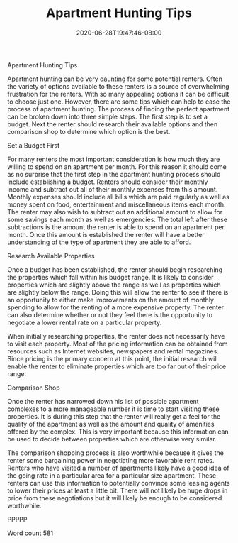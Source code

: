 ﻿---
title: "Apartment Hunting Tips"
date: 2020-06-28T19:47:46-08:00
description: "Renting A House Or Apartment Tips for Web Success"
featured_image: "/images/Renting A House Or Apartment.jpg"
tags: ["Renting A House Or Apartment"]
---

Apartment Hunting Tips

Apartment hunting can be very daunting for some potential renters. Often the variety of options available to these renters is a source of overwhelming frustration for the renters. With so many appealing options it can be difficult to choose just one. However, there are some tips which can help to ease the process of apartment hunting. The process of finding the perfect apartment can be broken down into three simple steps. The first step is to set a budget. Next the renter should research their available options and then comparison shop to determine which option is the best. 

Set a Budget First

For many renters the most important consideration is how much they are willing to spend on an apartment per month. For this reason it should come as no surprise that the first step in the apartment hunting process should include establishing a budget. Renters should consider their monthly income and subtract out all of their monthly expenses from this amount. Monthly expenses should include all bills which are paid regularly as well as money spent on food, entertainment and miscellaneous items each month. The renter may also wish to subtract out an additional amount to allow for some savings each month as well as emergencies. The total left after these subtractions is the amount the renter is able to spend on an apartment per month. Once this amount is established the renter will have a better understanding of the type of apartment they are able to afford. 

Research Available Properties

Once a budget has been established, the renter should begin researching the properties which fall within his budget range. It is likely to consider properties which are slightly above the range as well as properties which are slightly below the range. Doing this will allow the renter to see if there is an opportunity to either make improvements on the amount of monthly spending to allow for the renting of a more expensive property. The renter can also determine whether or not they feel there is the opportunity to negotiate a lower rental rate on a particular property. 

When initially researching properties, the renter does not necessarily have to visit each property. Most of the pricing information can be obtained from resources such as Internet websites, newspapers and rental magazines. Since pricing is the primary concern at this point, the initial research will enable the renter to eliminate properties which are too far out of their price range.

Comparison Shop

Once the renter has narrowed down his list of possible apartment complexes to a more manageable number it is time to start visiting these properties. It is during this step that the renter will really get a feel for the quality of the apartment as well as the amount and quality of amenities offered by the complex. This is very important because this information can be used to decide between properties which are otherwise very similar.

The comparison shopping process is also worthwhile because it gives the renter some bargaining power in negotiating more favorable rent rates. Renters who have visited a number of apartments likely have a good idea of the going rate in a particular area for a particular size apartment. These renters can use this information to potentially convince some leasing agents to lower their prices at least a little bit. There will not likely be huge drops in price from these negotiations but it will likely be enough to be considered worthwhile. 

PPPPP

Word count 581




